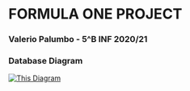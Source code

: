 # FORMULA ONE PROJECT
### Valerio Palumbo - 5^B INF 2020/21

### Database Diagram

<a href="https://imgur.com/vrdH3Z5"><img src="https://i.imgur.com/vrdH3Z5.png" title="This Diagram" /></a>